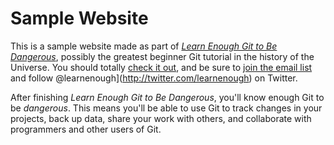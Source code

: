 # Sample Website
This is a sample website made as part of [*Learn Enough Git to Be Dangerous*](https://www.learnenough.com/git-tutorial), 
possibly the greatest beginner Git tutorial in the history of the Universe. You should totally [check it out](https://www.learnenough.com/git-tutorial), 
and be sure to [join the email list](https://www.learnenough.com/#email_list) and follow @learnenough](http://twitter.com/learnenough) on Twitter.

After finishing *Learn Enough Git to Be Dangerous*, you'll know enough Git to be *dangerous*. This means you'll be able to use Git to track changes in
your projects, back up data, share your work with others, and collaborate with programmers and other users of Git.
